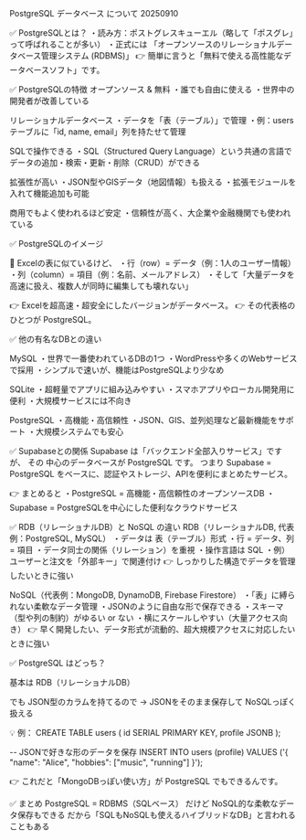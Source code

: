 PostgreSQL データベース について 20250910

✅ PostgreSQLとは？
・読み方：ポストグレスキューエル（略して「ポスグレ」って呼ばれることが多い）
・正式には 「オープンソースのリレーショナルデータベース管理システム (RDBMS)」
👉 簡単に言うと「無料で使える高性能なデータベースソフト」です。

✅ PostgreSQLの特徴
オープンソース & 無料
・誰でも自由に使える
・世界中の開発者が改善している

リレーショナルデータベース
・データを「表（テーブル）」で管理
・例：users テーブルに「id, name, email」列を持たせて管理

SQLで操作できる
・SQL（Structured Query Language）という共通の言語でデータの追加・検索・更新・削除（CRUD）ができる

拡張性が高い
・JSON型やGISデータ（地図情報）も扱える
・拡張モジュールを入れて機能追加も可能

商用でもよく使われるほど安定
・信頼性が高く、大企業や金融機関でも使われている

✅ PostgreSQLのイメージ

📂 Excelの表に似ているけど、
・行（row）= データ（例：1人のユーザー情報）
・列（column）= 項目（例：名前、メールアドレス）
・そして「大量データを高速に扱え、複数人が同時に編集しても壊れない」

👉 Excelを超高速・超安全にしたバージョンがデータベース。
👉 その代表格のひとつが PostgreSQL。

✅ 他の有名なDBとの違い

MySQL
・世界で一番使われているDBの1つ
・WordPressや多くのWebサービスで採用
・シンプルで速いが、機能はPostgreSQLより少なめ

SQLite
・超軽量でアプリに組み込みやすい
・スマホアプリやローカル開発用に便利
・大規模サービスには不向き

PostgreSQL
・高機能・高信頼性
・JSON、GIS、並列処理など最新機能をサポート
・大規模システムでも安心

✅ Supabaseとの関係
Supabase は「バックエンド全部入りサービス」ですが、
その 中心のデータベースが PostgreSQL です。
つまり Supabase = PostgreSQL をベースに、認証やストレージ、APIを便利にまとめたサービス。

👉 まとめると
・PostgreSQL = 高機能・高信頼性のオープンソースDB
・Supabase = PostgreSQLを中心にした便利なクラウドサービス

✅ RDB（リレーショナルDB）と NoSQL の違い
RDB（リレーショナルDB, 代表例：PostgreSQL, MySQL）
・データは 表（テーブル）形式
・行 = データ、列 = 項目
・データ同士の関係（リレーション）を重視
・操作言語は SQL
・例）ユーザーと注文を「外部キー」で関連付け
👉 しっかりした構造でデータを管理したいときに強い

NoSQL（代表例：MongoDB, DynamoDB, Firebase Firestore）
・「表」に縛られない柔軟なデータ管理
・JSONのように自由な形で保存できる
・スキーマ（型や列の制約）がゆるい or ない
・横にスケールしやすい（大量アクセス向き）
👉 早く開発したい、データ形式が流動的、超大規模アクセスに対応したいときに強い

✅ PostgreSQL はどっち？

基本は RDB（リレーショナルDB）

でも JSON型のカラムを持てるので
→ JSONをそのまま保存して NoSQLっぽく扱える

💡 例：
CREATE TABLE users (
  id SERIAL PRIMARY KEY,
  profile JSONB
);

-- JSONで好きな形のデータを保存
INSERT INTO users (profile)
VALUES ('{ "name": "Alice", "hobbies": ["music", "running"] }');

👉 これだと「MongoDBっぽい使い方」が PostgreSQL でもできるんです。

✅ まとめ
PostgreSQL = RDBMS（SQLベース）
だけど NoSQL的な柔軟なデータ保存もできる
だから「SQLもNoSQLも使えるハイブリッドなDB」と言われることもある
